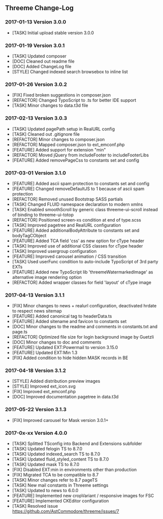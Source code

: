 ## Threeme Change-Log


### 2017-01-13  Version 3.0.0

* [TASK] Initial upload stable version 3.0.0

### 2017-01-19  Version 3.0.1

* [TASK] Updated composer
* [DOC] Cleaned out readme file
* [DOC] Added ChangeLog file
* [STYLE] Changed indexed search browsebox to inline list

### 2017-01-26  Version 3.0.2
* [FIX] Fixed broken suggestions in composer.json 
* [REFACTOR] Changed TypoScript to .ts for better IDE support
* [TASK] Minor changes to data.t3d file

### 2017-02-13  Version 3.0.3
* [TASK] Updated pagePath setup in RealURL config
* [TASK] Cleaned out .gitignore file
* [REFACTOR] Minor changes to composer.json
* [REFACTOR] Mapped composer.json to ext_emconf.php
* [FEATURE] Added support for extension "min"
* [REFACTOR] Moved jQuery from includeFooter to includeFooterLibs
* [FEATURE] Added removePageCss to constants set and config

### 2017-03-01  Version 3.1.0
* [FEATURE] Added ascii spam protection to constants set and config
* [FEATURE] Changed removeDefaultJS to 1 because of ascii spam protection 
* [REFACTOR] Removed unused Bootstrap SASS partials
* [TASK] Changed FLUID namespace declaration to modern xmlns
* [TASK] Enabled smoothScroll by generic class threeme-ui-scroll instead of binding to threeme-ui-totop
* [REFACTOR] Positioned screen-xs condition at end of type.scss
* [TASK] Improved pagetree and RealURL configuration
* [FEATURE] Added additionalBodyAttribute to constants set and bodyTagCObject
* [FEATURE] Added TCA field 'css' as new option for cType header
* [TASK] Improved use of additional CSS classes for cType header 
* [TASK] Improved usergroup configuration
* [FEATURE] Improved carousel animation / CSS transition
* [TASK] Used userFunc condition to auto-include TypoScript of 3rd party EXTs 
* [FEATURE] Added new TypoScript lib 'threemeWatermarkedImage' as alternative image rendering option
* [REFACTOR] Added wrapper classes for field 'layout' of cType image

### 2017-04-13  Version 3.1.1
* [FIX] Minor changes to news + realurl configuration, deactivated hrdate to respect news sitemap
* [FEATURE] Added canonical tag to headerData.ts
* [FEATURE] Added sitename and favicon to constants set
* [DOC] Minor changes to the readme and comments in constants.txt and page.ts
* [REFACTOR] Optimized file size for login background image by Guetzli
* [DOC] Minor changes to doc and comments
* [FEATURE] Updated EXT:Powermail to version 3.15.0
* [FEATURE] Updated EXT:Min 1.3
* [FIX] Added condition to hide hidden MASK records in BE

### 2017-04-18  Version 3.1.2
* [STYLE] Added distribution preview images
* [STYLE] Improved ext_icon.svg
* [FIX] Improved ext_emconf.php
* [DOC] Improved documentation pagetree in data.t3d

### 2017-05-22  Version 3.1.3
* [FIX] Improved carousel for Mask version 3.0.1+

### 2017-0x-xx  Version 4.0.0
* [TASK] Splitted TSconfig into Backend and Extensions subfolder
* [TASK] Updated felogin TS to 8.7.0
* [TASK] Updated indexed_search TS to 8.7.0
* [TASK] Updated fluid_styled_content TS to 8.7.0
* [TASK] Updated mask TS to 8.7.0
* [FIX] Disabled EXT:min in environments other than production
* [FIX] Migrated TCA to be compatible to 8.7
* [TASK] Minor changes refer to 8.7 pageTS
* [TASK] New mail constants in Threeme settings
* [TASK] Updated to news to 6.0.0
* [FEATURE] Implemented new cropVariant / responsive images for FSC
* [FEATURE] Implemented CKEditor configuration
* [TASK] Resolved issue https://github.com/AstCommodore/threeme/issues/7 
